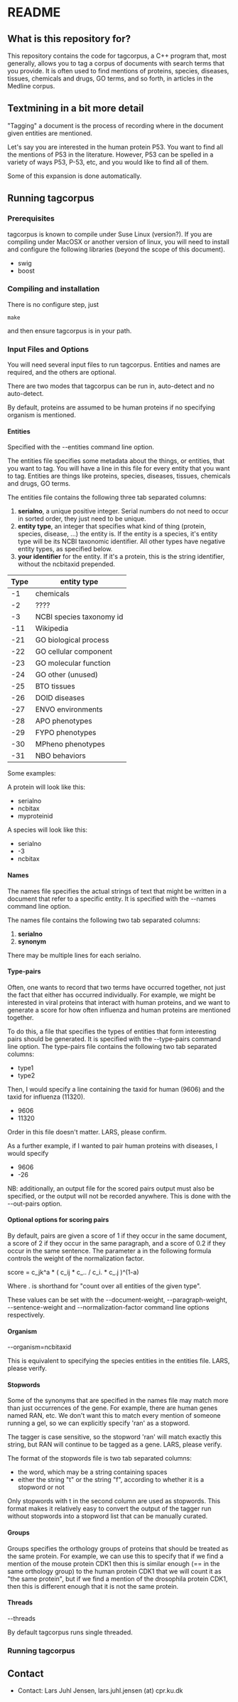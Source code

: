 # README #

## What is this repository for? ##

This repository contains the code for tagcorpus, a C++ program that, most generally, allows you to tag a corpus of documents with search terms that you provide.  It is often used to find mentions of proteins, species, diseases, tissues, chemicals and drugs, GO terms, and so forth, in articles in the Medline corpus.  

## Textmining in a bit more detail ##

"Tagging" a document is the process of recording where in the document given entities are mentioned.

Let's say you are interested in the human protein P53.  You want to find all the mentions of P53 in the literature.  However, P53 can be spelled in a variety of ways P53, P-53, etc, and you would like to find all of them.

Some of this expansion is done automatically.  


## Running tagcorpus ##

### Prerequisites ###

tagcorpus is known to compile under Suse Linux (version?).  If you are compiling under MacOSX or another version of linux, you will need to install and configure the following libraries (beyond the scope of this document). 

* swig
* boost

### Compiling and installation ###

There is no configure step, just

~~~~
make
~~~~

and then ensure tagcorpus is in your path.

### Input Files and Options ###

You will need several input files to run tagcorpus.  Entities and names are required, and the others are optional.

There are two modes that tagcorpus can be run in, auto-detect and no auto-detect. 

By default, proteins are assumed to be human proteins if no specifying organism is mentioned.

#### Entities ####

Specified with the --entities command line option.

The entities file specifies some metadata about the things, or entities, that you want to tag.  You will have a line in this file for every entity that you want to tag.  Entities are things like proteins, species, diseases, tissues, chemicals and drugs, GO terms.  

The entities file contains the following three tab separated columns:

1. **serialno**, a unique positive integer.  Serial numbers do not need to occur in sorted order, they just need to be unique.
2. **entity type**, an integer that specifies what kind of thing (protein, species, disease, ...) the entity is.  If the entity is a species, it's entity type will be its NCBI taxonomic identifier.  All other types have negative entity types, as specified below.
3. **your identifier** for the entity.  If it's a protein, this is the string identifier, without the ncbitaxid prepended. 


| Type | entity type              |
| ---- | ------------------------ |
| -1   | chemicals                |
| -2   | ????                     |
| -3   | NCBI species taxonomy id |
| -11  | Wikipedia                |
| -21  | GO biological process    |
| -22  | GO cellular component    |
| -23  | GO molecular function    |
| -24  | GO other (unused)        |
| -25  | BTO tissues              |
| -26  | DOID diseases            |
| -27  | ENVO environments        |
| -28  | APO phenotypes           |
| -29  | FYPO phenotypes          |
| -30  | MPheno phenotypes        |
| -31  | NBO behaviors            |



Some examples:

A protein will look like this:
* serialno
* ncbitax
* myproteinid

A species will look like this:
* serialno
* -3
* ncbitax


#### Names ####

The names file specifies the actual strings of text that might be written in a document that refer to a specific entity.  It is specified with the --names command line option.

The names file contains the following two tab separated columns:

1. **serialno**
2. **synonym**

There may be multiple lines for each serialno.



#### Type-pairs ####

Often, one wants to record that two terms have occurred together, not just the fact that either has occurred individually.  For example, we might be interested in viral proteins that interact with human proteins, and we want to generate a score for how often influenza and human proteins are mentioned together.  

To do this, a file that specifies the types of entities that form interesting pairs should be generated.  It is specified with the --type-pairs command line option.  The type-pairs file contains the following two tab separated columns:

* type1
* type2

Then, I would specify a line containing the taxid for human (9606) and the taxid for influenza (11320).  

* 9606
* 11320

Order in this file doesn't matter.  LARS, please confirm.

As a further example, if I wanted to pair human proteins with diseases, I would specify

* 9606
* -26

NB: additionally, an output file for the scored pairs output must also be specified, or the output will not be recorded anywhere.  This is done with the --out-pairs option. 

#### Optional options for scoring pairs ####

By default, pairs are given a score of 1 if they occur in the same document, a score of 2 if they occur in the same paragraph, and a score of 0.2 if they occur in the same sentence.  The parameter a in the following formula controls the weight of the normalization factor.

score = c_jk^a * ( c_ij * c_.. / c_i. * c_.j )^(1-a)

Where . is shorthand for "count over all entities of the given type".  

These values can be set with the --document-weight, --paragraph-weight, --sentence-weight and --normalization-factor command line options respectively.


#### Organism ####

--organism=ncbitaxid

This is equivalent to specifying the species entities in the entities file.  LARS, please verify.






#### Stopwords ####

Some of the synonyms that are specified in the names file may match more than just occurrences of the gene.  For example, there are human genes named RAN, etc.  We don't want this to match every  mention of someone running a gel, so we can explicitly specify 'ran' as a stopword.  

The tagger is case sensitive, so the stopword 'ran' will match exactly this string, but RAN will continue to be tagged as a gene.  LARS, please verify.

The format of the stopwords file is two tab separated columns:

* the word, which may be a string containing spaces
* either the string "t" or the string "f", according to whether it is a stopword or not

Only stopwords with t in the second column are used as stopwords.  This format makes it relatively easy to convert the output of the tagger run without stopwords into a stopword list that can be manually curated.  

#### Groups ####

Groups specifies the orthology groups of proteins that should be treated as the same protein.  For example, we can use this to specify that if we find a mention of the mouse protein CDK1 then this is similar enough (== in the same orthology group) to the human protein CDK1 that we will count it as "the same protein", but if we find a mention of the drosophila protein CDK1, then this is different enough that it is not the same protein.  


#### Threads ####

--threads 

By default tagcorpus runs single threaded.

### Running tagcorpus ###

## Contact ##

* Contact: Lars Juhl Jensen, lars.juhl.jensen (at) cpr.ku.dk
